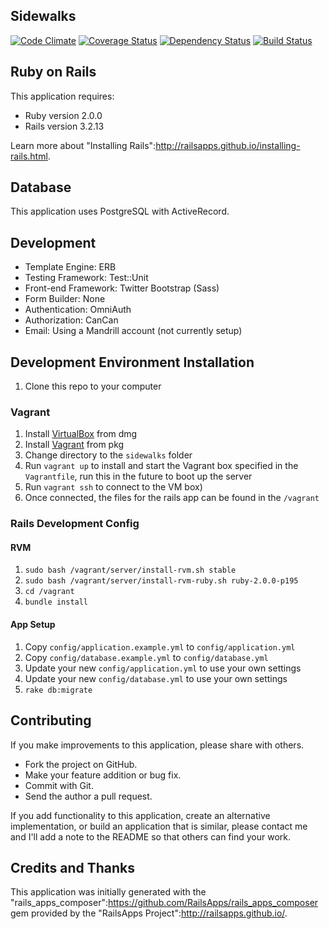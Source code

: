 ## Sidewalks

[![Code Climate](https://codeclimate.com/github/strangebutwonderful/sidewalks.png)](https://codeclimate.com/github/strangebutwonderful/sidewalks)
[![Coverage Status](https://coveralls.io/repos/strangebutwonderful/sidewalks/badge.png?branch=master)](https://coveralls.io/r/strangebutwonderful/sidewalks?branch=master)
[![Dependency Status](https://gemnasium.com/strangebutwonderful/sidewalks.png)](https://gemnasium.com/strangebutwonderful/sidewalks)
[![Build Status](https://travis-ci.org/strangebutwonderful/sidewalks.png?branch=master)](https://travis-ci.org/strangebutwonderful/sidewalks)

## Ruby on Rails

This application requires:

* Ruby version 2.0.0
* Rails version 3.2.13

Learn more about "Installing Rails":http://railsapps.github.io/installing-rails.html.

## Database

This application uses PostgreSQL with ActiveRecord.

## Development

* Template Engine: ERB
* Testing Framework: Test::Unit
* Front-end Framework: Twitter Bootstrap (Sass)
* Form Builder: None
* Authentication: OmniAuth
* Authorization: CanCan
* Email: Using a Mandrill account (not currently setup)

## Development Environment Installation

1. Clone this repo to your computer

### Vagrant

1. Install [VirtualBox](https://www.virtualbox.org/) from dmg
1. Install [Vagrant](http://www.vagrantup.com/) from pkg
1. Change directory to the `sidewalks` folder
1. Run `vagrant up` to install and start the Vagrant box specified in the `Vagrantfile`, run this in the future to boot up the server
1. Run `vagrant ssh` to connect to the VM box)
1. Once connected, the files for the rails app can be found in the `/vagrant`

### Rails Development Config

#### RVM

1. `sudo bash /vagrant/server/install-rvm.sh stable`
1. `sudo bash /vagrant/server/install-rvm-ruby.sh ruby-2.0.0-p195`
1. `cd /vagrant`
1. `bundle install`

#### App Setup

1. Copy `config/application.example.yml` to `config/application.yml`
1. Copy `config/database.example.yml` to `config/database.yml`
1. Update your new `config/application.yml` to use your own settings
1. Update your new `config/database.yml` to use your own settings
1. `rake db:migrate`

## Contributing

If you make improvements to this application, please share with others.

* Fork the project on GitHub.
* Make your feature addition or bug fix.
* Commit with Git.
* Send the author a pull request.

If you add functionality to this application, create an alternative implementation, or build an application that is similar, please contact me and I'll add a note to the README so that others can find your work.

## Credits and Thanks
This application was initially generated with the "rails_apps_composer":https://github.com/RailsApps/rails_apps_composer gem provided by the "RailsApps Project":http://railsapps.github.io/.
